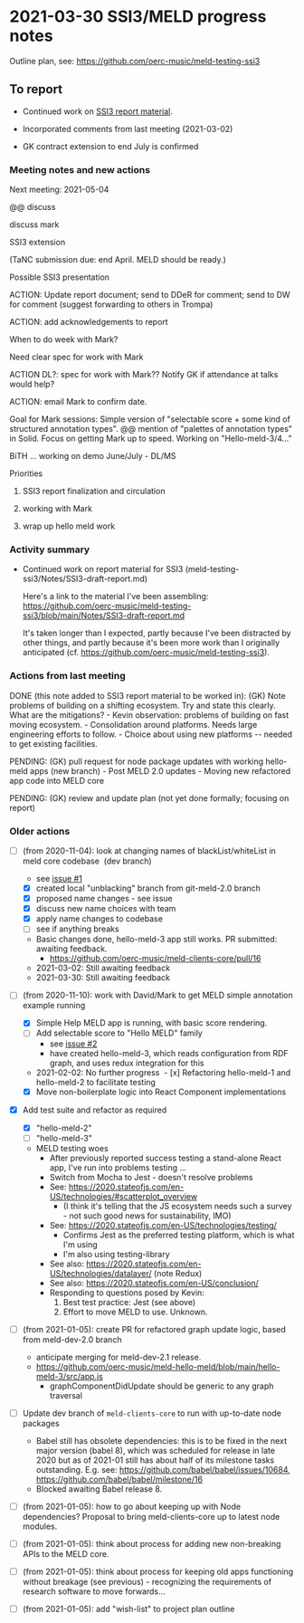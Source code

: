 # 2021-03-30 SSI3/MELD progress notes

Outline plan, see: https://github.com/oerc-music/meld-testing-ssi3

## To report

- Continued work on [SSI3 report material](../Notes/SSI3-draft-report.md).

- Incorporated comments from last meeting (2021-03-02)

- GK contract extension to end July is confirmed

### Meeting notes and new actions

Next meeting: 2021-05-04

@@ discuss

discuss mark

SSI3 extension

(TaNC submission due: end April.  MELD should be ready.)

Possible SSI3 presentation

ACTION: Update report document; send to DDeR for comment; send to DW for comment (suggest forwarding to others in Trompa)

ACTION: add acknowledgements to report

When to do week with Mark?

Need clear spec for work with Mark

ACTION DL?: spec for work with Mark??  Notify GK if attendance at talks would help?

ACTION: email Mark to confirm date.

Goal for Mark sessions: Simple version of "selectable score + some kind of structured annotation types".  @@ mention of "palettes of annotation types" in Solid.   Focus on getting Mark up to speed.  Working on "Hello-meld-3/4..."

BiTH ... working on demo June/July - DL/MS


Priorities

1. SSI3 report finalization and circulation

2. working with Mark

3. wrap up hello meld work






### Activity summary

- Continued work on report material for SSI3 (meld-testing-ssi3/Notes/SSI3-draft-report.md)

    Here's a link to the material I've been assembling: https://github.com/oerc-music/meld-testing-ssi3/blob/main/Notes/SSI3-draft-report.md

    It's taken longer than I expected, partly because I've been distracted by other things, and partly because it's been more work than I originally anticipated (cf. https://github.com/oerc-music/meld-testing-ssi3).


### Actions from last meeting

DONE (this note added to SSI3 report material to be worked in): (GK) Note problems of building on a shifting ecosystem.  Try and state this clearly.  What are the mitigations?
    - Kevin observation:  problems of building on fast moving ecosystem.
    - Consolidation around platforms.  Needs large engineering efforts to follow.
    - Choice about using new platforms -- needed to get existing facilities.

PENDING: (GK) pull request for node package updates with working hello-meld apps (new branch)
    - Post MELD 2.0 updates - Moving new refactored app code into MELD core

PENDING: (GK) review and update plan (not yet done formally; focusing on report)


### Older actions

- [ ] (from 2020-11-04): look at changing names of blackList/whiteList in meld core codebase  (dev branch)
    - see [issue #1](https://github.com/oerc-music/meld-testing-ssi3/issues/1)
    - [x] created local "unblacking" branch from git-meld-2.0 branch
    - [x] proposed name changes - see issue
    - [x] discuss new name choices with team
    - [x] apply name changes to codebase
    - [ ] see if anything breaks
    - Basic changes done, hello-meld-3 app still works.  PR submitted: awaiting feedback.
        - https://github.com/oerc-music/meld-clients-core/pull/16
    - 2021-03-02: Still awaiting feedback
    - 2021-03-30: Still awaiting feedback

- [ ] (from 2020-11-10): work with David/Mark to get MELD simple annotation example running
    - [x] Simple Help MELD app is running, with basic score rendering.
    - [ ] Add selectable score to "Hello MELD" family
        - see [issue #2](https://github.com/oerc-music/meld-testing-ssi3/issues/2)
        - have created hello-meld-3, which reads configuration from RDF graph, and uses redux integration for this
    - 2021-02-02: No further progress
 - [x] Refactoring hello-meld-1 and hello-meld-2 to facilitate testing
    - [x] Move non-boilerplate logic into React Component implementations 

- [x] Add test suite and refactor as required
   - [x] "hello-meld-2"
   - [ ] "hello-meld-3"
   - MELD testing woes
       - After previously reported success testing a stand-alone React app, I've run into problems testing ...
       - Switch from Mocha to Jest - doesn't resolve problems
       - See: https://2020.stateofjs.com/en-US/technologies/#scatterplot_overview
           - (I think it's telling that the JS ecosystem needs such a survey - not such good news for sustainability, IMO)
       - See: https://2020.stateofjs.com/en-US/technologies/testing/
           - Confirms Jest as the preferred testing platform, which is what I'm using
           - I'm also using testing-library
       - See also: https://2020.stateofjs.com/en-US/technologies/datalayer/ (note Redux)
       - See also: https://2020.stateofjs.com/en-US/conclusion/
       - Responding to questions posed by Kevin: 
            1. Best test practice: Jest (see above)
            2. Effort to move MELD to use.  Unknown.

- [ ] (from 2021-01-05): create PR for refactored graph update logic, based from meld-dev-2.0 branch
    - anticipate merging for meld-dev-2.1 release.
    - https://github.com/oerc-music/meld-hello-meld/blob/main/hello-meld-3/src/app.js
        - graphComponentDidUpdate should be generic to any graph traversal

- [ ] Update dev branch of `meld-clients-core` to run with up-to-date node packages
    - Babel still has obsolete dependencies: this is to be fixed in the next major version (babel 8), which was scheduled for release in late 2020 but as of 2021-01 still has about half of its milestone tasks outstanding.  E.g. see: https://github.com/babel/babel/issues/10684, https://github.com/babel/babel/milestone/16
    - Blocked awaiting Babel release 8.

- [ ] (from 2021-01-05): how to go about keeping up with Node dependencies?  Proposal to bring meld-clients-core up to latest node modules.

- [ ] (from 2021-01-05): think about process for adding new non-breaking APIs to the MELD core.

- [ ] (from 2021-01-05): think about process for keeping old apps functioning without breakage (see previous) - recognizing the requirements of research software to move forwards...

- [ ] (from 2021-01-05): add "wish-list" to project plan outline


